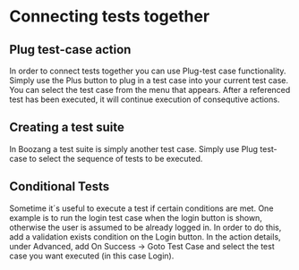 Connecting tests together
=========================

Plug test-case action
-------------------------
In order to connect tests together you can use Plug-test case functionality. Simply use the Plus button to plug in a test case into your current test case. You can select the test case from the menu that appears. After a referenced test has been executed, it will continue execution of consequtive actions. 

Creating a test suite
---------------------
In Boozang a test suite is simply another test case. Simply use Plug test-case to select the sequence of tests to be executed. 

Conditional Tests
-----------------
Sometime it´s useful to execute a test if certain conditions are met. One example is to run the login test case when the login button is shown, otherwise the user is assumed to be already logged in. In order to do this, add a validation exists condition on the Login button. In the action details, under Advanced, add On Success -> Goto Test Case and select the test case you want executed (in this case Login). 